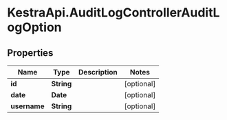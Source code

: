 # KestraApi.AuditLogControllerAuditLogOption

## Properties

Name | Type | Description | Notes
------------ | ------------- | ------------- | -------------
**id** | **String** |  | [optional] 
**date** | **Date** |  | [optional] 
**username** | **String** |  | [optional] 


